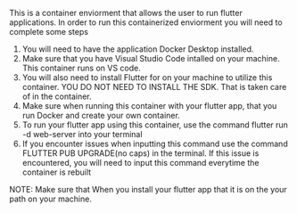 This is a container enviorment that allows the user to run flutter applications.
In order to run this containerized enviorment you will need to complete some steps
1. You will need to have the application Docker Desktop installed.
2. Make sure that you have Visual Studio Code intalled on your machine. This container runs on VS code.
3. You will also need to install Flutter for on your machine to utilize this container. YOU DO NOT NEED TO INSTALL THE SDK. That is taken care of in the container.
4. Make sure when running this container with your flutter app, that you run Docker and create your own container.
5. To run your flutter app using this container, use the command flutter run -d web-server into your terminal
6. If you encounter issues when inputting this command  use the command FLUTTER PUB UPGRADE(no caps) in the terminal. If this issue is encountered, you will need to input this command everytime the container is rebuilt


NOTE:
Make sure that When you install your flutter app that it is on the your path on your machine.
